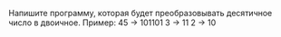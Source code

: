 Напишите программу, которая будет преобразовывать десятичное число в двоичное.
Пример:
45 -> 101101
3 -> 11
2 -> 10